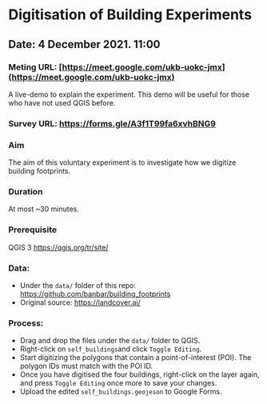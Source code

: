 # Digitisation of Building Experiments

## Date: 4 December 2021. 11:00

### Meting URL: [https://meet.google.com/ukb-uokc-jmx](https://meet.google.com/ukb-uokc-jmx)
A live-demo to explain the experiment. This demo will be useful for those who have not used QGIS before.

### Survey URL: https://forms.gle/A3f1T99fa6xvhBNG9

### Aim
The aim of this voluntary experiment is to investigate how we digitize building footprints.

### Duration
At most ~30 minutes.

### Prerequisite
QGIS 3 https://qgis.org/tr/site/

### Data:
* Under the `data/` folder of this repo:	https://github.com/banbar/building_footprints
* Original source: https://landcover.ai/

### Process:
*	Drag and drop the files under the `data/` folder to QGIS.
* Right-click on `self_buildings`and click `Toggle Editing`.
* Start digitizing the polygons that contain a point-of-interest (POI). The polygon IDs must match with the POI ID.
* Once you have digitised the four buildings, right-click on the layer again, and press `Toggle Editing` once more to save your changes.
* Upload the edited `self_buildings.geojeson` to Google Forms.
